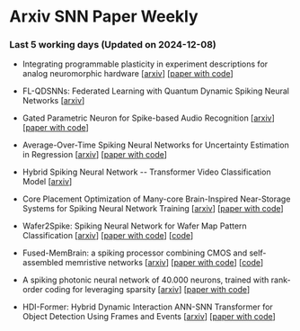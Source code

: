 # Arxiv SNN Paper Weekly


 ### **Last 5 working days (Updated on 2024-12-08)** 


- Integrating programmable plasticity in experiment descriptions for analog neuromorphic hardware [[arxiv](https://arxiv.org/abs/2412.03128)] [[paper with code](https://paperswithcode.com/paper/integrating-programmable-plasticity-in)]

- FL-QDSNNs: Federated Learning with Quantum Dynamic Spiking Neural Networks [[arxiv](https://arxiv.org/abs/2412.02293)]

- Gated Parametric Neuron for Spike-based Audio Recognition [[arxiv](https://arxiv.org/abs/2412.01087)] [[paper with code](https://paperswithcode.com/paper/gated-parametric-neuron-for-spike-based-audio)]

- Average-Over-Time Spiking Neural Networks for Uncertainty Estimation in Regression [[arxiv](https://arxiv.org/abs/2412.00278)] [[paper with code](https://paperswithcode.com/paper/average-over-time-spiking-neural-networks-for)]

- Hybrid Spiking Neural Network -- Transformer Video Classification Model [[arxiv](https://arxiv.org/abs/2412.00237)]

- Core Placement Optimization of Many-core Brain-Inspired Near-Storage Systems for Spiking Neural Network Training [[arxiv](https://arxiv.org/abs/2411.19430)] [[paper with code](https://paperswithcode.com/paper/core-placement-optimization-of-many-core)]

- Wafer2Spike: Spiking Neural Network for Wafer Map Pattern Classification [[arxiv](https://arxiv.org/abs/2411.19422)] [[paper with code](https://paperswithcode.com/paper/wafer2spike-spiking-neural-network-for-wafer)] [[code](https://github.com/abhishekkumarm98/Wafer2Spike)]

- Fused-MemBrain: a spiking processor combining CMOS and self-assembled memristive networks [[arxiv](https://arxiv.org/abs/2411.19353)] [[paper with code](https://paperswithcode.com/paper/fused-membrain-a-spiking-processor-combining)] [[code](https://github.com/CipolliniDavide/FusedMemBrain)]

- A spiking photonic neural network of 40.000 neurons, trained with rank-order coding for leveraging sparsity [[arxiv](https://arxiv.org/abs/2411.19209)] [[paper with code](https://paperswithcode.com/paper/a-spiking-photonic-neural-network-of-40-000)]

- HDI-Former: Hybrid Dynamic Interaction ANN-SNN Transformer for Object Detection Using Frames and Events [[arxiv](https://arxiv.org/abs/2411.18658)] [[paper with code](https://paperswithcode.com/paper/hdi-former-hybrid-dynamic-interaction-ann-snn)]

